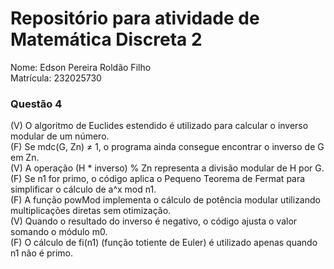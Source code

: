 # Repositório para atividade de Matemática Discreta 2

Nome: Edson Pereira Roldão Filho<br>
Matrícula: 232025730

### Questão 4
(V) O algoritmo de Euclides estendido é utilizado para calcular o inverso modular de um número.<br>
(F) Se mdc(G, Zn) ≠ 1, o programa ainda consegue encontrar o inverso de G em Zn.<br>
(V) A operação (H * inverso) % Zn representa a divisão modular de H por G.<br>
(F) Se n1 for primo, o código aplica o Pequeno Teorema de Fermat para simplificar o cálculo de a^x mod n1.<br>
(F) A função powMod implementa o cálculo de potência modular utilizando multiplicações diretas sem otimização.<br>
(V) Quando o resultado do inverso é negativo, o código ajusta o valor somando o módulo m0.<br>
(F) O cálculo de fi(n1) (função totiente de Euler) é utilizado apenas quando n1 não é primo.<br>
